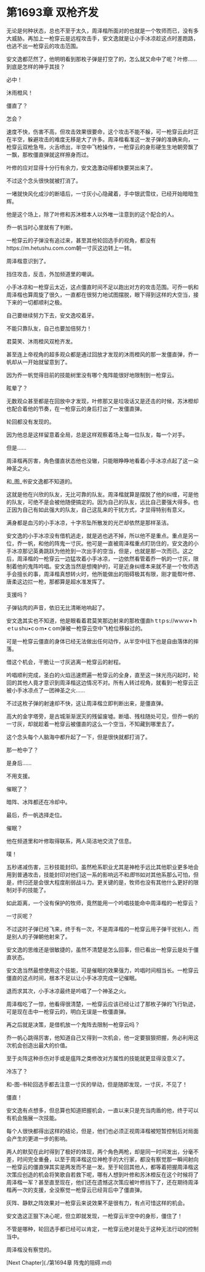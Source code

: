 # 第1693章 双枪齐发

无论是何种状态，总也不至于太久，周泽楷所面对的也就是一个牧师而已，没有多大威胁。再加上一枪穿云是远程攻击手，安文逸就是让小手冰凉趁这点时差跑路，也逃不出一枪穿云的攻击范围。

安文逸都茫然了，他明明看到那枚子弹是打空了的，怎么就又命中了呢？叶修……到底是怎样的神乎其技？

必中！

沐雨橙风！

僵直了？

怎会？

速度不快，伤害不高，但攻击效果很要命，这个攻击不能不躲，可一枪穿云此时正在半空，躲避攻击的难度无移是大了许多。周泽楷看准这一发子弹的准确来向，一枪穿云双枪急甩，火舌喷出，半空中飞枪操作，一枪穿云的身形硬生生地朝旁飘了一飘，那枚僵直弹就这样擦身而过。

叶修的应对显得十分行有余力，安文逸激动得都快要哭出来了。

不过这个念头很快就被打消了。

一堵就快风化成沙的断墙后，一寸灰小心隐藏着，手中银武雪纹，已经开始暗暗生辉。

他是这个场上，除了叶修和苏沐橙本人以外唯一注意到的这个配合的人。

乔一帆当时心里就有了判断。

一枪穿云的子弹没有追过来，甚至其他轮回选手的视角，都没有https://m.hetushu.com.com朝一寸灰这边转上一转。

周泽楷意识到了。

挡住攻击，反击，外加频道里的嘲讽。

小手冰凉和一枪穿云太近，这点僵直时间不足以跑出对方的攻击范围。可乔一帆和周泽楷也算周旋了很久，一直都在很努力地试图摆脱，眼下得到这样的大空当，接下来的一切都顺利之极。

自己要继续努力下去，安文逸咬着牙。

不能只靠队友，自己也要加倍努力！

君莫笑、沐雨橙风双枪齐发。

甚至连上帝视角的超多观众都是通过回放才发现的沐雨橙风的那一发僵直弹，乔一帆却从一开始就留意到了。

因为乔一帆觉得目前的技能树里没有哪个鬼阵能很好地限制到一枪穿云。

眩晕了？

无数观众甚至都是在回放中才发现，叶修那又是垃圾话又是还击的时候，苏沐橙却也配合着他的节奏，在一枪穿云的身后打出了一发僵直弹。

轮回都没有发现的。

因为他总是这样留意着全局，总是这样观察着场上每一位队友，每一个对手。

但是……

周泽楷再厉害，角色僵直状态他也没辙，只能眼睁睁地看着小手冰凉点起了这一朵神圣之火。

和_图_书安文逸都不知道的。

这就是他在兴欣的队友，无比可靠的队友。周泽楷就算是摆脱了他的纠缠，可是他的队友，可绝不是会被他随便搞定的。因为自己的队友，远比自己要强大得多。也正因为自己有如此强大的队友，自己这乱来的干扰方式，才显得特别有意义。

满身都是血污的小手冰凉，十字吊坠所散发的光芒却依然是那样圣洁。

安文逸的小手冰凉没有借机逃走，就是逃也逃不掉，所以他不是重点。重点是另一位，乔一帆，和他的阵鬼一寸灰。他可是一直被周泽楷重点盯防住的，安文逸的小手冰凉那记英勇跳跃为他抢到一次出手的空当，但是，也就是那一次而已。这之后，周泽楷的一枪穿云一边猛攻着小手冰凉，一边依然看管着乔一帆的一寸灰，限制着他的鬼阵吟唱。安文逸当然是想掩护的，可是近身纠缠本来就不是一个牧师选手会擅长的事，周泽楷真想转火时，他所能做出的阻碍极其有限，刚才能帮叶修、唐柔这边拦一枪，那都算是超水准发挥了。

支援吗？

子弹钻肉的声音，依旧无比清晰地响起了。

安文逸其实也不知道，他是眼看着君莫笑那边射来的那枚僵直hｔtｐs://wｗｗ•ｈｅtｕshu•cｏm•ｃom弹被一枪穿云空中飞枪位移躲过的。

可是一枪穿云僵直的身体已经无法做出任何动作，从半空中往下也是自由落体的摔落。

借这个机会，干脆让一寸灰逃离一枪穿云的射程。

吟唱顺利完成，圣白的火焰迅速燃遍一枪穿云的全身，直至这一抹光亮闪起时，轮回的其他人竟才意识到周泽楷这边情况不对。所有人转过视角，就看到一枪穿云正被小手冰凉点了一团神圣之火……

不过这枚子弹的射速却不快，这让周泽楷立即判断出来，是僵直弹。

高大的金字塔旁，是古城渐渐泯灭的残留废墟。断墙、残柱随处可见，但乔一帆的一寸灰，却就趁着一枪穿云被僵直的这么一个空当，不知藏到哪里去了。

这个念头每个人脑海中都升起了一下，但是很快就都打消了。

那一枪中了？

是身后……

不用支援。

催眠了？

暗阵、冰阵都还在冷却中。

最后，乔一帆选择走位。

催眠？

他在频道里和叶修取得联系，两人简洁地交流了信息。

噗！

五秒递减伤害，三秒技能封印。虽然枪系职业尤其是神枪手远比其他职业更多地会用到普通攻击，技能封印对他们这一系的影响远不和*图*书如对其他系那么可怕，但是，终归还是会很大程度削弱战斗力。更关键的是，牧师也没有其他什么更好的限制对手的技能了。

如此距离，一个没有保护的牧师，竟然能用一个吟唱技能命中周泽楷的一枪穿云？

一寸灰呢？

不过这时子弹已经飞来，终于有一次，不是周泽楷的一枪穿云用子弹干扰别人，而是别人的子弹朝他射来了。

安文逸的思维还是很敏捷的，虽然不清楚是怎么回事，但已看出一枪穿云是处于僵直状态。

安文逸当然最想使用这个技能，可是催眠的效果强力，吟唱时间相当长。一枪穿云僵直的这点时间，根本不足以让小手冰凉完成一记催眠。

退而求其次，小手冰凉最终是吟唱了一个神圣之火。

周泽楷吃了一惊，他看得很清楚，一枪穿云应该已经让过了那枚子弹的飞行轨迹，可是现在击中一枪穿云的，明白无误是一枚僵直弹。

再之后就是决策，是借机放一个鬼阵去限制一枪穿云吗？

乔一帆心跳得厉害，他知道自己又得到一次机会，他一定要狠狠把握，务必利用这次机会创造出最大的价值。

至于炎阵这种杀伤对手或是瘟阵之类修改对方属性的技能就更显得没意义了。

冷冻了？

和-图-书轮回选手都去注意一寸灰的举动，但是随即发现，一寸灰，不见了！

僵直！

安文逸有点想多，但总算也知道把握机会，一直以来只是充当肉盾的他，终于可以有机会施展一次技能。

每个人很快都得出这样的结论，但是，他们也必须正视周泽楷被短暂控制后对局面会产生的更进一步的影响。

两人的默契在此时得到了极好的体现，两个角色两枪，却是同一时间发出，分毫不差，时间完全重叠，以至于周泽楷这位神枪手的大行家，都没有察觉那一瞬间射向一枪穿云的僵直弹其实是两发而不是一发。至于轮回其他人，都等着把握周泽楷这次策应创造的机会将笑歌自若救下呢，哪有人想到叶修和苏沐橙反在这个时候将了周泽楷一军？甚至直至现在，他们还在遗憾这次策应被叶修挡下了，还在期待周泽楷再一次的支援，全没察觉一枪穿云已经背后中了僵直弹。

灰阵、静默之阵效果对一枪穿云来说效果不是很有力，有点可惜这样的机会。

安文逸这正狠下决心呢，但立即就发现，一枪穿云半空中的身形，僵住了！

不管是哪种，轮回选手都已经可以肯定，一枪穿云绝对是处于这种无法行动的控制当中。

周泽楷没有察觉的。



[Next Chapter](./第1694章 阵鬼的阻碍.md)